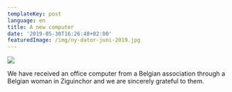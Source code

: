 ```yaml
---
templateKey: post
language: en
title: A new computer
date: '2019-05-30T16:26:48+02:00'
featuredImage: /img/ny-dator-juni-2019.jpg
---
```

![](/img/ny-dator-juni-2019.jpg)

We have received an office computer from a Belgian association through a Belgian woman in Ziguinchor and we are sincerely grateful to them.
